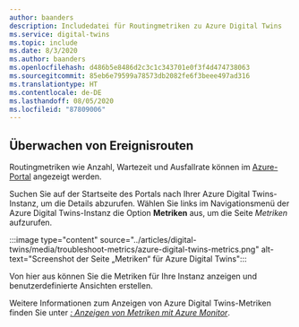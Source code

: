 ```yaml
---
author: baanders
description: Includedatei für Routingmetriken zu Azure Digital Twins
ms.service: digital-twins
ms.topic: include
ms.date: 8/3/2020
ms.author: baanders
ms.openlocfilehash: d486b5e8486d2c3c1c343701e0f3f4d474738063
ms.sourcegitcommit: 85eb6e79599a78573db2082fe6f3beee497ad316
ms.translationtype: HT
ms.contentlocale: de-DE
ms.lasthandoff: 08/05/2020
ms.locfileid: "87809006"
---
```

## <a name="monitor-event-routes"></a>Überwachen von Ereignisrouten

Routingmetriken wie Anzahl, Wartezeit und Ausfallrate können im [Azure-Portal](https://portal.azure.com/) angezeigt werden. 

Suchen Sie auf der Startseite des Portals nach Ihrer Azure Digital Twins-Instanz, um die Details abzurufen. Wählen Sie links im Navigationsmenü der Azure Digital Twins-Instanz die Option **Metriken** aus, um die Seite *Metriken* aufzurufen.

:::image type="content" source="../articles/digital-twins/media/troubleshoot-metrics/azure-digital-twins-metrics.png" alt-text="Screenshot der Seite „Metriken“ für Azure Digital Twins":::

Von hier aus können Sie die Metriken für Ihre Instanz anzeigen und benutzerdefinierte Ansichten erstellen.

Weitere Informationen zum Anzeigen von Azure Digital Twins-Metriken finden Sie unter [ *: Anzeigen von Metriken mit Azure Monitor*](../articles/digital-twins/troubleshoot-metrics.md).